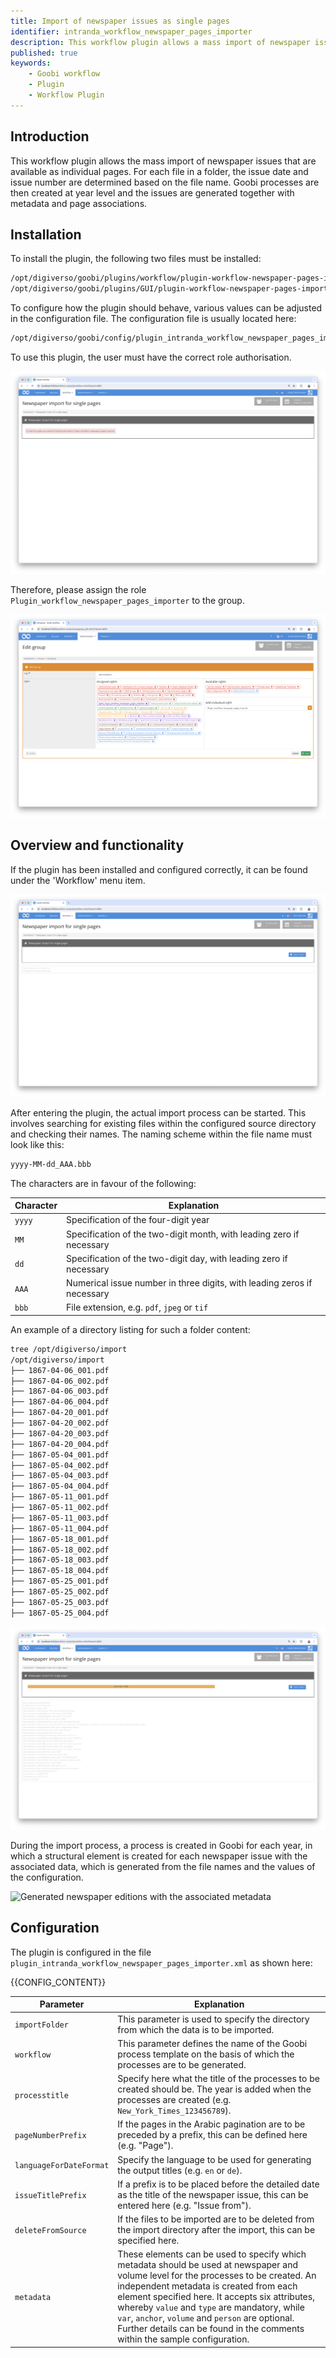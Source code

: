```yaml
---
title: Import of newspaper issues as single pages
identifier: intranda_workflow_newspaper_pages_importer
description: This workflow plugin allows a mass import of newspaper issues in the form of individual pages, in which the date, issue numbers and page numbers are transferred.
published: true
keywords:
    - Goobi workflow
    - Plugin
    - Workflow Plugin
---
```


## Introduction
This workflow plugin allows the mass import of newspaper issues that are available as individual pages. For each file in a folder, the issue date and issue number are determined based on the file name. Goobi processes are then created at year level and the issues are generated together with metadata and page associations.

## Installation
To install the plugin, the following two files must be installed:

```bash
/opt/digiverso/goobi/plugins/workflow/plugin-workflow-newspaper-pages-importer-base.jar
/opt/digiverso/goobi/plugins/GUI/plugin-workflow-newspaper-pages-importer-gui.jar
```

To configure how the plugin should behave, various values can be adjusted in the configuration file. The configuration file is usually located here:

```bash
/opt/digiverso/goobi/config/plugin_intranda_workflow_newspaper_pages_importer.xml
```

To use this plugin, the user must have the correct role authorisation.

![The plugin cannot be used without correct authorisation](screen1_en.png)

Therefore, please assign the role `Plugin_workflow_newspaper_pages_importer` to the group.

![Correctly assigned role for users](screen2_en.png)


## Overview and functionality
If the plugin has been installed and configured correctly, it can be found under the 'Workflow' menu item.

![Open plugin for importing newspaper editions](screen3_en.png)

After entering the plugin, the actual import process can be started. This involves searching for existing files within the configured source directory and checking their names. The naming scheme within the file name must look like this:

```bash
yyyy-MM-dd_AAA.bbb
```

The characters are in favour of the following:

Character | Explanation
---------|----------------------------------------
 `yyyy`  | Specification of the four-digit year
 `MM`    | Specification of the two-digit month, with leading zero if necessary
 `dd`    | Specification of the two-digit day, with leading zero if necessary
 `AAA`   | Numerical issue number in three digits, with leading zeros if necessary
 `bbb`   | File extension, e.g. `pdf`, `jpeg` or `tif`  

An example of a directory listing for such a folder content:

```bash
tree /opt/digiverso/import
/opt/digiverso/import
├── 1867-04-06_001.pdf
├── 1867-04-06_002.pdf
├── 1867-04-06_003.pdf
├── 1867-04-06_004.pdf
├── 1867-04-20_001.pdf
├── 1867-04-20_002.pdf
├── 1867-04-20_003.pdf
├── 1867-04-20_004.pdf
├── 1867-05-04_001.pdf
├── 1867-05-04_002.pdf
├── 1867-05-04_003.pdf
├── 1867-05-04_004.pdf
├── 1867-05-11_001.pdf
├── 1867-05-11_002.pdf
├── 1867-05-11_003.pdf
├── 1867-05-11_004.pdf
├── 1867-05-18_001.pdf
├── 1867-05-18_002.pdf
├── 1867-05-18_003.pdf
├── 1867-05-18_004.pdf
├── 1867-05-25_001.pdf
├── 1867-05-25_002.pdf
├── 1867-05-25_003.pdf
├── 1867-05-25_004.pdf
```

![User interface after performing the import](screen4_en.png)

During the import process, a process is created in Goobi for each year, in which a structural element is created for each newspaper issue with the associated data, which is generated from the file names and the values of the configuration. 

![Generated newspaper editions with the associated metadata](screen5_en.png)


## Configuration
The plugin is configured in the file `plugin_intranda_workflow_newspaper_pages_importer.xml` as shown here:

{{CONFIG_CONTENT}}

Parameter                | Explanation
-------------------------|----------------------------------------
 `importFolder`          | This parameter is used to specify the directory from which the data is to be imported.
 `workflow`              | This parameter defines the name of the Goobi process template on the basis of which the processes are to be generated.
 `processtitle`          | Specify here what the title of the processes to be created should be. The year is added when the processes are created (e.g. `New_York_Times_123456789`).
 `pageNumberPrefix`      | If the pages in the Arabic pagination are to be preceded by a prefix, this can be defined here (e.g. "Page"). 
 `languageForDateFormat` | Specify the language to be used for generating the output titles (e.g. `en` or `de`).
 `issueTitlePrefix`      | If a prefix is to be placed before the detailed date as the title of the newspaper issue, this can be entered here (e.g. "Issue from").
 `deleteFromSource`      | If the files to be imported are to be deleted from the import directory after the import, this can be specified here. 
 `metadata`              |  These elements can be used to specify which metadata should be used at newspaper and volume level for the processes to be created. An independent metadata is created from each element specified here. It accepts six attributes, whereby `value` and `type` are mandatory, while `var`, `anchor`, `volume` and `person` are optional. Further details can be found in the comments within the sample configuration.
